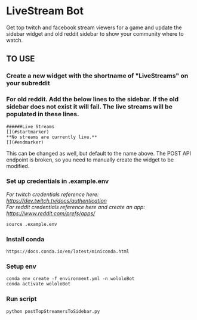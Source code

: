 # LiveStream Bot
Get top twitch and facebook stream viewers for a game and update the sidebar widget and old reddit sidebar to show your community where to watch.

## TO USE

### Create a new widget with the shortname of "LiveStreams" on your subreddit

### For old reddit. Add the below lines to the sidebar. If the old sidebar does not exist it will fail. The live streams will be populated in these lines.
```
######Live Streams
[](#startmarker)
**No streams are currently live.**
[](#endmarker)
```

This can be changed as well, but default to the name above. The POST API endpoint is broken, so you need to manually create the widget to be modified.


### Set up credentials in .example.env

*For twitch credentials reference here: https://dev.twitch.tv/docs/authentication* <br/>
*For reddit credentials reference here and create an app: https://www.reddit.com/prefs/apps/* <br/>
```
source .example.env
```

### Install conda 
```
https://docs.conda.io/en/latest/miniconda.html
```

### Setup env
```
conda env create -f environment.yml -n wololoBot
conda activate wololoBot
```

### Run script
```
python postTopStreamersToSidebar.py
```
